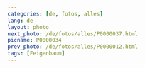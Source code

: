 ```yaml
---
categories: [de, fotos, alles]
lang: de
layout: photo
next_photo: /de/fotos/alles/P0000037.html
picname: P0000034
prev_photo: /de/fotos/alles/P0000012.html
tags: [Feigenbaum]
---
```

